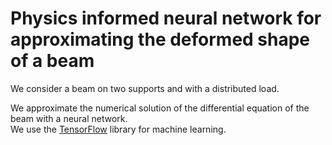 # Physics informed neural network for approximating the deformed shape of a beam   

We consider a beam on two supports and with a distributed load.  

We approximate the numerical solution of the differential equation of the beam with a neural network.   
We use the [TensorFlow](https://www.tensorflow.org/) library for machine learning. 
